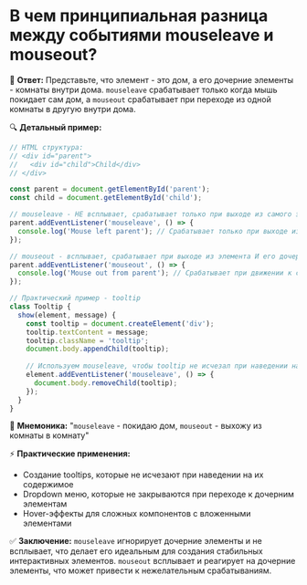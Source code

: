 # В чем принципиальная разница между событиями mouseleave и mouseout?

🎯 **Ответ:**
Представьте, что элемент - это дом, а его дочерние элементы - комнаты внутри дома. `mouseleave` срабатывает только когда мышь покидает сам дом, а `mouseout` срабатывает при переходе из одной комнаты в другую внутри дома.

🔍 **Детальный пример:**
```javascript
// HTML структура:
// <div id="parent">
//   <div id="child">Child</div>
// </div>

const parent = document.getElementById('parent');
const child = document.getElementById('child');

// mouseleave - НЕ всплывает, срабатывает только при выходе из самого элемента
parent.addEventListener('mouseleave', () => {
  console.log('Mouse left parent'); // Срабатывает только при выходе из parent
});

// mouseout - всплывает, срабатывает при выходе из элемента И его дочерних элементов
parent.addEventListener('mouseout', () => {
  console.log('Mouse out from parent'); // Срабатывает при движении к child!
});

// Практический пример - tooltip
class Tooltip {
  show(element, message) {
    const tooltip = document.createElement('div');
    tooltip.textContent = message;
    tooltip.className = 'tooltip';
    document.body.appendChild(tooltip);
    
    // Используем mouseleave, чтобы tooltip не исчезал при наведении на его содержимое
    element.addEventListener('mouseleave', () => {
      document.body.removeChild(tooltip);
    });
  }
}
```

🧠 **Мнемоника:**
"`mouseleave` - покидаю дом, `mouseout` - выхожу из комнаты в комнату"

⚡ **Практические применения:**
- Создание tooltips, которые не исчезают при наведении на их содержимое
- Dropdown меню, которые не закрываются при переходе к дочерним элементам
- Hover-эффекты для сложных компонентов с вложенными элементами

✅ **Заключение:**
`mouseleave` игнорирует дочерние элементы и не всплывает, что делает его идеальным для создания стабильных интерактивных элементов. `mouseout` всплывает и реагирует на дочерние элементы, что может привести к нежелательным срабатываниям.